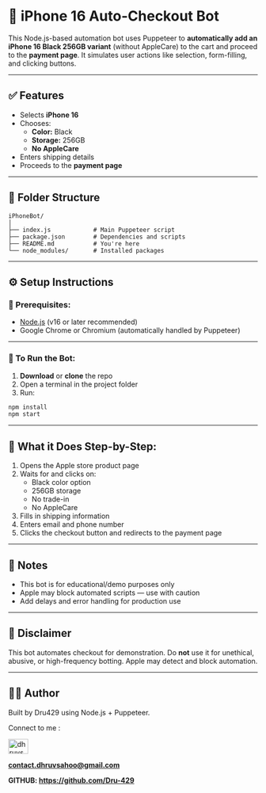 # 🛒 iPhone 16 Auto-Checkout Bot

This Node.js-based automation bot uses Puppeteer to **automatically add an iPhone 16 Black 256GB variant** (without AppleCare) to the cart and proceed to the **payment page**. It simulates user actions like selection, form-filling, and clicking buttons.

---

## ✅ Features
- Selects **iPhone 16**
- Chooses:
  - **Color:** Black
  - **Storage:** 256GB
  - **No AppleCare**
- Enters shipping details
- Proceeds to the **payment page**

---

## 📁 Folder Structure
```
iPhoneBot/
│
├── index.js            # Main Puppeteer script
├── package.json        # Dependencies and scripts
├── README.md           # You're here
└── node_modules/       # Installed packages
```

---

## ⚙️ Setup Instructions

### 🧩 Prerequisites:
- [Node.js](https://nodejs.org/) (v16 or later recommended)
- Google Chrome or Chromium (automatically handled by Puppeteer)

---

### 🧪 To Run the Bot:
1. **Download** or **clone** the repo
2. Open a terminal in the project folder
3. Run:
```bash
npm install
npm start
```

---

## 📝 What it Does Step-by-Step:
1. Opens the Apple store product page
2. Waits for and clicks on:
   - Black color option
   - 256GB storage
   - No trade-in
   - No AppleCare
3. Fills in shipping information
4. Enters email and phone number
5. Clicks the checkout button and redirects to the payment page

---

## 📌 Notes
- This bot is for educational/demo purposes only
- Apple may block automated scripts — use with caution
- Add delays and error handling for production use

---

## 🔐 Disclaimer
This bot automates checkout for demonstration. Do **not** use it for unethical, abusive, or high-frequency botting. Apple may detect and block automation.

---

## 👨‍💻 Author
Built by Dru429 using Node.js + Puppeteer.

Connect to me : 

<a href="https://linkedin.com/in/dhruvsahoo" target="blank"><img align="center" src="https://raw.githubusercontent.com/rahuldkjain/github-profile-readme-generator/master/src/images/icons/Social/linked-in-alt.svg" alt="dhruvsahoo" height="30" width="40" /></a>

**contact.dhruvsahoo@gmail.com** 

**GITHUB: https://github.com/Dru-429**
